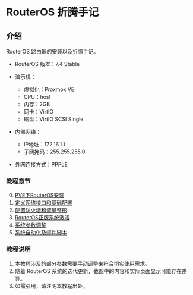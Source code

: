 # RouterOS 折腾手记

## 介绍
RouterOS 路由器的安装以及折腾手记。

- RouterOS 版本：7.4 Stable

- 演示机：
    - 虚拟化：Proxmox VE
    - CPU：host
    - 内存：2GB
    - 网卡：VirtIO
    - 磁盘：VirtIO SCSI Single

- 内部网络：
    - IP地址：172.16.1.1
    - 子网掩码：255.255.255.0

- 外网连接方式：PPPoE


### 教程章节

0.  [PVE下RouterOS安装](./0.PVE下RouterOS安装.md)  
1.  [定义网络接口和基础配置](./1.定义网络接口和基础配置.md)  
2.  [配置防火墙和流量整形](./2.配置防火墙和流量整形.md)    
3.  [RouterOS正版系统激活](./3.RouterOS正版系统激活.md)
4.  [系统参数调整](./4.系统参数调整.md)  
5.  [系统自动化及邮件脚本](./5.系统自动化及邮件脚本.md)  


### 教程说明

1.  本教程涉及的部分参数需要手动调整来符合切实使用需求。
2.  随着 RouterOS 系统的迭代更新，截图中的内容和实际页面显示可能存在差异。
3.  如需引用，请注明本教程出处。
